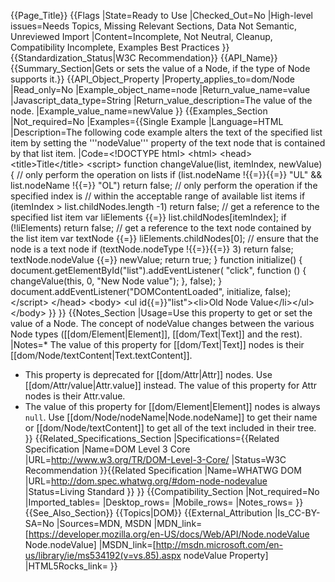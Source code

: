{{Page_Title}}
{{Flags
|State=Ready to Use
|Checked_Out=No
|High-level issues=Needs Topics, Missing Relevant Sections, Data Not Semantic, Unreviewed Import
|Content=Incomplete, Not Neutral, Cleanup, Compatibility Incomplete, Examples Best Practices
}}
{{Standardization_Status|W3C Recommendation}}
{{API_Name}}
{{Summary_Section|Gets or sets the value of a Node, if the type of Node supports it.}}
{{API_Object_Property
|Property_applies_to=dom/Node
|Read_only=No
|Example_object_name=node
|Return_value_name=value
|Javascript_data_type=String
|Return_value_description=The value of the node.
|Example_value_name=newValue
}}
{{Examples_Section
|Not_required=No
|Examples={{Single Example
|Language=HTML
|Description=The following code example alters the text of the specified list item by setting the '''nodeValue''' property of the text node that is contained by that list item.
|Code=&lt;!DOCTYPE html&gt;
&lt;html&gt;
&lt;head&gt;
&lt;title&gt;Title&lt;/title&gt;
&lt;script&gt;
function changeValue(list, itemIndex, newValue) {
   // only perform the operation on lists
   if (list.nodeName !{{=}}{{=}} "UL" &amp;&amp; list.nodeName !{{=}} "OL")
      return false;
   // only perform the operation if the specified index is 
   // within the acceptable range of available list items
   if (itemIndex &gt; list.childNodes.length -1)
      return false;
   // get a reference to the specified list item
   var liElements {{=}} list.childNodes[itemIndex];
   if (!liElements)
      return false;
   // get a reference to the text node contained by the list item
   var textNode {{=}} liElements.childNodes[0];
   // ensure that the node is a text node
   if (textNode.nodeType !{{=}}{{=}} 3)
      return false;
   textNode.nodeValue {{=}} newValue;
   return true;
}
function initialize() {
  document.getElementById("list").addEventListener(
    "click",
    function () {
     changeValue(this, 0, "New Node value");
    },
    false);
}
document.addEventListener("DOMContentLoaded", initialize, false);
&lt;/script&gt;
&lt;/head&gt;
&lt;body&gt;
&lt;ul id{{=}}"list"&gt;&lt;li&gt;Old Node Value&lt;/li&gt;&lt;/ul&gt;
&lt;/body&gt;
}}
}}
{{Notes_Section
|Usage=Use this property to get or set the value of a Node. The concept of nodeValue changes between the various Node types ([[dom/Element|Element]], [[dom/Text|Text]] and the rest).
|Notes=* The value of this property for [[dom/Text|Text]] nodes is their [[dom/Node/textContent|Text.textContent]].
* This property is deprecated for [[dom/Attr|Attr]] nodes. Use [[dom/Attr/value|Attr.value]] instead. The value of this property for Attr nodes is their Attr.value.
* The value of this property for [[dom/Element|Element]] nodes is always <code>null</code>. Use [[dom/Node/nodeName|Node.nodeName]] to get their name or [[dom/Node/textContent]] to get all of the text included in their tree.
}}
{{Related_Specifications_Section
|Specifications={{Related Specification
|Name=DOM Level 3 Core
|URL=http://www.w3.org/TR/DOM-Level-3-Core/
|Status=W3C Recommendation
}}{{Related Specification
|Name=WHATWG DOM
|URL=http://dom.spec.whatwg.org/#dom-node-nodevalue
|Status=Living Standard
}}
}}
{{Compatibility_Section
|Not_required=No
|Imported_tables=
|Desktop_rows=
|Mobile_rows=
|Notes_rows=
}}
{{See_Also_Section}}
{{Topics|DOM}}
{{External_Attribution
|Is_CC-BY-SA=No
|Sources=MDN, MSDN
|MDN_link=[https://developer.mozilla.org/en-US/docs/Web/API/Node.nodeValue Node.nodeValue]
|MSDN_link=[http://msdn.microsoft.com/en-us/library/ie/ms534192(v=vs.85).aspx nodeValue Property]
|HTML5Rocks_link=
}}